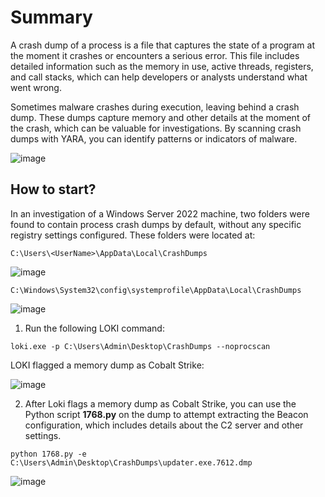 # Summary

A crash dump of a process is a file that captures the state of a program at the moment it crashes or encounters a serious error. This file includes detailed information such as the memory in use, active threads, registers, and call stacks, which can help developers or analysts understand what went wrong.

Sometimes malware crashes during execution, leaving behind a crash dump. These dumps capture memory and other details at the moment of the crash, which can be valuable for investigations. By scanning crash dumps with YARA, you can identify patterns or indicators of malware.

![image](https://github.com/user-attachments/assets/ab430173-edf2-4b42-862d-2db4d13d953d)


## How to start?

In an investigation of a Windows Server 2022 machine, two folders were found to contain process crash dumps by default, without any specific registry settings configured. These folders were located at:

```
C:\Users\<UserName>\AppData\Local\CrashDumps
```

![image](https://github.com/user-attachments/assets/d6ab6899-71ee-4dec-bdf8-66427c0c984f)

```
C:\Windows\System32\config\systemprofile\AppData\Local\CrashDumps
```

![image](https://github.com/user-attachments/assets/88ffbb79-fa1c-4733-9769-57a66841713d)

1. Run the following LOKI command:

```
loki.exe -p C:\Users\Admin\Desktop\CrashDumps --noprocscan
```

LOKI flagged a memory dump as Cobalt Strike:

![image](https://github.com/user-attachments/assets/d43fed17-cb79-41a3-a80e-56495a476d2b)

2. After Loki flags a memory dump as Cobalt Strike, you can use the Python script **1768.py** on the dump to attempt extracting the Beacon configuration, which includes details about the C2 server and other settings.

```
python 1768.py -e C:\Users\Admin\Desktop\CrashDumps\updater.exe.7612.dmp
```

![image](https://github.com/user-attachments/assets/f469dbe1-8020-4b82-98c4-04f0b12a15b0)
